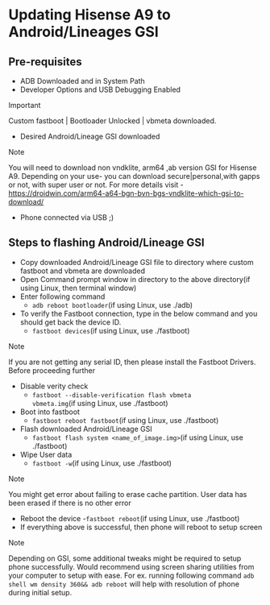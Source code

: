 # Updating Hisense A9 to Android/Lineages GSI

## Pre-requisites

- ADB Downloaded and in System Path
- Developer Options and USB Debugging Enabled
> [!IMPORTANT]
> Custom fastboot | Bootloader Unlocked | vbmeta downloaded.
- Desired Android/Lineage GSI downloaded
> [!NOTE]
> You will need to download non vndklite, arm64 ,ab version GSI for Hisense A9. Depending on your use- you can download secure|personal,with gapps or not, with super user or not. For more details visit -https://droidwin.com/arm64-a64-bgn-bvn-bgs-vndklite-which-gsi-to-download/ 
- Phone connected via USB ;)

## Steps to flashing Android/Lineage GSI

- Copy downloaded Android/Lineage GSI file to directory where custom fastboot and vbmeta are downloaded
- Open Command prompt window in directory to the above directory(if using Linux, then terminal window)
- Enter following command
  - <code>adb reboot bootloader</code>(if using Linux, use ./adb)
- To verify the Fastboot connection, type in the below command and you should get back the device ID.
  - <code>fastboot devices</code>(if using Linux, use ./fastboot)
> [!NOTE]
> If you are not getting any serial ID, then please install the Fastboot Drivers. Before proceeding further
- Disable verity check
  - <code>fastboot --disable-verification flash vbmeta vbmeta.img</code>(if using Linux, use ./fastboot)
- Boot into fastboot
  - <code>fastboot reboot fastboot</code>(if using Linux, use ./fastboot)
- Flash downloaded Android/Lineage GSI
  - <code>fastboot flash system <name_of_image.img></code>(if using Linux, use ./fastboot)
- Wipe User data
  - <code>fastboot -w</code>(if using Linux, use ./fastboot)
> [!NOTE]
> You might get error about failing to erase cache partition. User data has been erased if there is no other error
- Reboot the device
  -<code>fastboot reboot</code>(if using Linux, use ./fastboot)
- If everything above is successful, then phone will reboot to setup screen
> [!NOTE]
> Depending on GSI, some additional tweaks might be required to setup phone successfully. Would recommend using screen sharing utilities from your computer to setup with ease. For ex. running following command <code>adb shell wm density 360&& adb reboot</code> will help with resolution of phone during initial setup.
